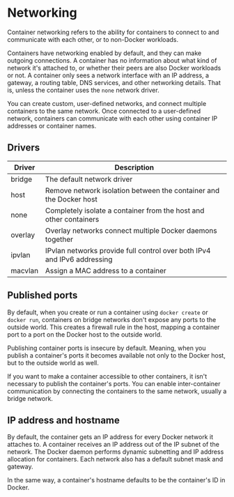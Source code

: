 # Networking
Container networking refers to the ability for containers to connect to and
communicate with each other, or to non-Docker workloads.

Containers have networking enabled by default, and they can make outgoing 
connections. A container has no information about what kind of network it's 
attached to, or whether their peers are also Docker workloads or not. A 
container only sees a network interface with an IP address, a gateway, a 
routing table, DNS services, and other networking details. That is, unless 
the container uses the `none` network driver.

You can create custom, user-defined networks, and connect multiple 
containers to the same network. Once connected to a user-defined network, 
containers can communicate with each other using container IP addresses or 
container names.

## Drivers
|Driver  |Description                                                               |
|--------|--------------------------------------------------------------------------|
|bridge  |The default network driver                                                |
|host    |Remove network isolation between the container and the Docker host        |
|none    |Completely isolate a container from the host and other containers         |
|overlay |Overlay networks connect multiple Docker daemons together                 |
|ipvlan  |IPvlan networks provide full control over both IPv4 and IPv6 addressing   |
|macvlan |Assign a MAC address to a container                                       |

## Published ports
By default, when you create or run a container using `docker create` or 
`docker run`, containers on bridge networks don't expose any ports to the 
outside world. This creates a firewall rule in the host, mapping a 
container port to a port on the Docker host to the outside world.

Publishing container ports is insecure by default. Meaning, when you 
publish a container's ports it becomes available not only to the Docker 
host, but to the outside world as well.

If you want to make a container accessible to other containers, it isn't 
necessary to publish the container's ports. You can enable inter-container 
communication by connecting the containers to the same network, usually a 
bridge network.

## IP address and hostname
By default, the container gets an IP address for every Docker network it 
attaches to. A container receives an IP address out of the IP subnet of the
network. The Docker daemon performs dynamic subnetting and IP address 
allocation for containers. Each network also has a default subnet mask and 
gateway.

In the same way, a container's hostname defaults to be the container's ID 
in Docker.
